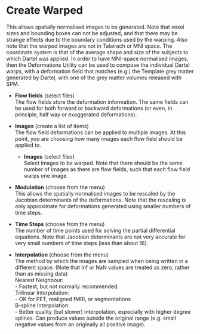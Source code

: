 # Create Warped  
This allows spatially normalised images to be generated. Note that voxel sizes and bounding boxes can not be adjusted, and that there may be strange effects due to the boundary conditions used by the warping. Also note that the warped images are not in Talairach or MNI space. The coordinate system is that of the average shape and size of the subjects to which Dartel was applied. In order to have MNI-space normalised images, then the Deformations Utility can be used to compose the individual Dartel warps, with a deformation field that matches (e.g.) the Template grey matter generated by Dartel, with one of the grey matter volumes released with SPM.  

* **Flow fields** (select files)  
The flow fields store the deformation information. The same fields can be used for both forward or backward deformations (or even, in principle, half way or exaggerated deformations).  

* **Images** (create a list of items)  
The flow field deformations can be applied to multiple images. At this point, you are choosing how many images each flow field should be applied to.  

    * **Images** (select files)  
    Select images to be warped. Note that there should be the same number of images as there are flow fields, such that each flow field warps one image.  

* **Modulation** (choose from the menu)  
This allows the spatially normalised images to be rescaled by the Jacobian determinants of the deformations. Note that the rescaling is only approximate for deformations generated using smaller numbers of time steps.  

* **Time Steps** (choose from the menu)  
The number of time points used for solving the partial differential equations.  Note that Jacobian determinants are not very accurate for very small numbers of time steps (less than about 16).  

* **Interpolation** (choose from the menu)  
The method by which the images are sampled when being written in a different space. (Note that Inf or NaN values are treated as zero, rather than as missing data)  
    Nearest Neighbour:  
      - Fastest, but not normally recommended.  
    Trilinear Interpolation:  
      - OK for PET, realigned fMRI, or segmentations  
    B-spline Interpolation:  
      - Better quality (but slower) interpolation, especially with higher degree splines. Can produce values outside the original range (e.g. small negative values from an originally all positive image).  
